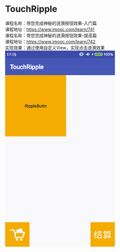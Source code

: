 # TouchRipple
课程名称：带您完成神秘的涟漪按钮效果-入门篇</br>
课程地址：https://www.imooc.com/learn/741</br>
课程名称：带您完成神秘的涟漪按钮效果-提高篇</br>
课程地址：https://www.imooc.com/learn/742</br>
实现效果：通过使用自定义View，实现点击涟漪效果</br>
![Image text](https://github.com/ChouBaoDxs/MyResources/blob/master/image/Android_Study/慕课网/TouchRipple.gif)